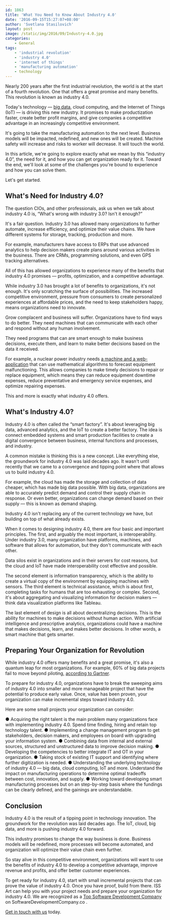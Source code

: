 ```yaml
---
id: 1863
title: 'What You Need to Know About Industry 4.0'
date: '2016-09-15T15:27:07+08:00'
author: 'Svetlana Stasilovich'
layout: post
image: /static/img/2016/09/Industry-4.0.jpg
categories:
    - General
tags:
    - 'industrial revolution'
    - 'industry 4.0'
    - 'internet of things'
    - 'manufacturing automation'
    - technology
---
```


Nearly 200 years after the first industrial revolution, the world is at the start of a fourth revolution. One that offers a great promise and many benefits. This revolution is known as industry 4.0.

Today's technology — [big data](https://www.issart.com/en/lp/java-development-team/big-data-solutions), cloud computing, and the Internet of Things (IoT) — is driving this new industry. It promises to make productization faster, create better profit margins, and give companies a competitive advantage in an increasingly competitive environment.

It's going to take the manufacturing automation to the next level. Business models will be impacted, redefined, and new ones will be created. Machine safety will increase and risks to worker will decrease. It will touch the world.

In this article, we're going to explore exactly what we mean by this “industry 4.0”, the need for it, and how you can get organization ready for it. Toward the end, we'll look at some of the challenges you're bound to experience and how you can solve them.

Let's get started.

## What's Need for Industry 4.0?

The question CIOs, and other professionals, ask us when we talk about industry 4.0 is, “What's wrong with industry 3.0? Isn't it enough?”

It's a fair question. Industry 3.0 has allowed many organizations to further automate, increase efficiency, and optimize their value chains. We have different systems for storage, tracking, production and more.

For example, manufacturers have access to ERPs that use advanced analytics to help decision makers create plans around various activities in the business. There are CRMs, programming solutions, and even GPS tracking alternatives.

All of this has allowed organizations to experience many of the benefits that industry 4.0 promises — profits, optimization, and a competitive advantage.

While industry 3.0 has brought a lot of benefits to organizations, it's not enough. It's only scratching the surface of possibilities. The increased competitive environment, pressure from consumers to create personalized experiences at affordable prices, and the need to keep stakeholders happy, means organizations need to innovate.

Grow complacent and business will suffer. Organizations have to find ways to do better. They need machines that can communicate with each other and respond without any human involvement.

They need programs that can are smart enough to make business decisions, execute them, and learn to make better decisions based on the data it received.

For example, a nuclear power industry needs [a machine and a web-application](http://www.issart.com/en/portfolio/details/id/149) that can use mathematical algorithms to forecast equipment malfunctioning. This allows companies to make timely decisions to repair or replace equipment, which means they can reduce equipment downtime expenses, reduce preventative and emergency service expenses, and optimize repairing expenses.

This and more is exactly what industry 4.0 offers.

## What's Industry 4.0?

Industry 4.0 is often called the “smart factory”. It's about leveraging big data, advanced analytics, and the IoT to create a better factory. The idea is connect embedded systems and smart production facilities to create a digital convergence between business, internal functions and processes, and industry.

A common mistake is thinking this is a new concept. Like everything else, the groundwork for industry 4.0 was laid decades ago. It wasn't until recently that we came to a convergence and tipping point where that allows us to build industry 4.0.

For example, the cloud has made the storage and collection of data cheaper, which has made big data possible. With big data, organizations are able to accurately predict demand and control their supply chain in response. Or even better, organizations can change demand based on their supply — this is known as demand shaping.

Industry 4.0 isn't replacing any of the current technology we have, but building on top of what already exists.

When it comes to designing industry 4.0, there are four basic and important principles. The first, and arguably the most important, is interoperability. Under industry 3.0, many organization have platforms, machines, and software that allows for automation, but they don't communicate with each other.

Data silos exist in organizations and in their servers for cost reasons, but the cloud and IoT have made interoperability cost effective and possible.

The second element is information transparency, which is the ability to create a virtual copy of the environment by equipping machines with sensors. The third element is technical assistance, which is about first, completing tasks for humans that are too exhausting or complex. Second, it's about aggregating and visualizing information for decision makers — think data visualization platforms like Tableau.

The last element of design is all about decentralizing decisions. This is the ability for machines to make decisions without human action. With artificial intelligence and prescriptive analytics, organizations could have a machine that makes decisions, learn, and makes better decisions. In other words, a smart machine that gets smarter.

## Preparing Your Organization for Revolution

While industry 4.0 offers many benefits and a great promise, it's also a quantum leap for most organizations. For example, 60% of big data projects fail to move beyond piloting, [according to Gartner](http://www.gartner.com/technology/topics/data-analytics.jsp).

To prepare for industry 4.0, organizations have to break the sweeping aims of industry 4.0 into smaller and more manageable project that have the potential to produce early value. Once, value has been proven, your organization can make incremental steps toward industry 4.0.

Here are some small projects your organization can consider:

● Acquiring the right talent is the main problem many organizations face with implementing industry 4.0. Spend time finding, hiring and retain top technology talent.
● Implementing a change management program to get stakeholders, decision makers, and employees on board with upgrading your information system.
● Combining data from internal and external sources, structured and unstructured data to improve decision making.
● Developing the competencies to better integrate IT and OT in your organization.
● Taking stock of existing IT support and identifying where further digitization is needed.
● Understanding the underlying technology of industry 4.0 — big data, cloud computing, IoT and more. Understand the impact on manufacturing operations to determine optimal tradeoffs between cost, innovation, and supply.
● Working toward developing smart manufacturing processes but on an step-by-step basis where the fundings can be clearly defined, and the gainings are understandable.

## Conclusion

Industry 4.0 is the result of a tipping point in technology innovation. The groundwork for the revolution was laid decades ago. The IoT, cloud, big data, and more is pushing industry 4.0 forward.

This industry promises to change the way business is done. Business models will be redefined, more processes will become automated, and organization will optimize their value chain even further.

So stay alive in this competitive environment, organizations will want to use the benefits of industry 4.0 to develop a competitive advantage, improve revenue and profits, and offer better customer experiences.

To get ready for industry 4.0, start with small incremental projects that can prove the value of industry 4.0. Once you have proof, build from there. ISS Art can help you with your project needs and prepare your organization for industry 4.0. We are recognized as a [<u>Top Software Development Company</u>](https://www.softwaredevelopmentcompany.co/2019/06/03/save-time-during-software-development-life-cycle/) on <wbr></wbr>SoftwareDevelopmentCompany.co .

[Get in touch with us](https://www.issart.com/en/lp/java-development-team/) today.